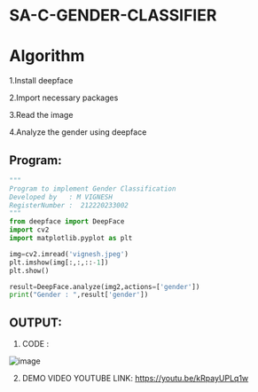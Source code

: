 # SA-C-GENDER-CLASSIFIER
# Algorithm
1.Install deepface

2.Import necessary packages

3.Read the image

4.Analyze the gender using deepface

## Program:
```python
"""
Program to implement Gender Classification
Developed by   : M VIGNESH
RegisterNumber :  212220233002
"""
from deepface import DeepFace
import cv2
import matplotlib.pyplot as plt

img=cv2.imread('vignesh.jpeg')
plt.imshow(img[:,:,::-1])
plt.show()

result=DeepFace.analyze(img2,actions=['gender'])
print("Gender : ",result['gender'])

```

## OUTPUT:

1. CODE :

![image](https://user-images.githubusercontent.com/53014593/172695858-87867338-4b2a-4f4a-b0ef-57de04f6a68e.png)


2. DEMO VIDEO YOUTUBE LINK:
https://youtu.be/kRpayUPLq1w

